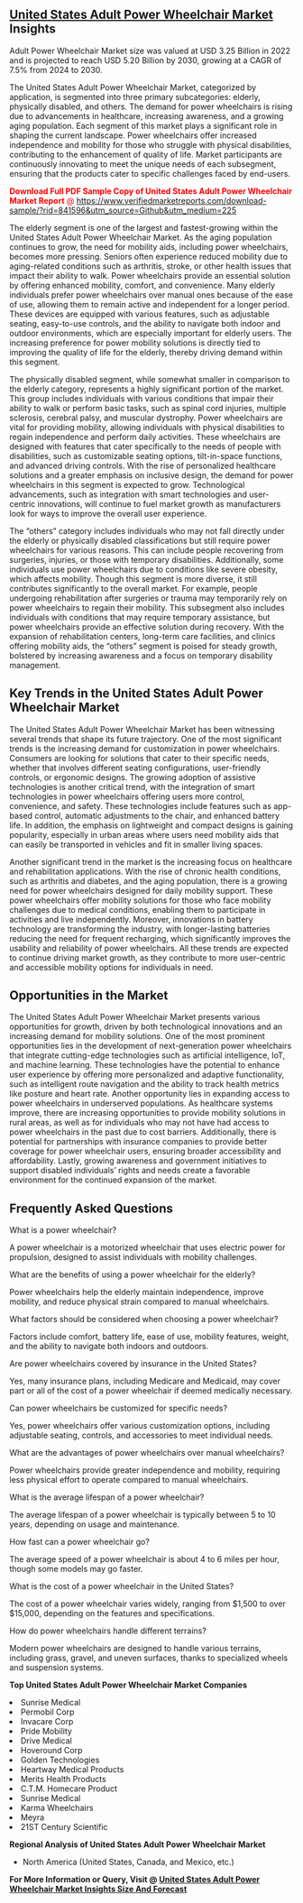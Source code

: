 <h2><a href="https://www.verifiedmarketreports.com/download-sample/?rid=841596&amp;utm_source=Github&amp;utm_medium=225" target="_blank">United States Adult Power Wheelchair Market</a> Insights</h2><p>Adult Power Wheelchair Market size was valued at USD 3.25 Billion in 2022 and is projected to reach USD 5.20 Billion by 2030, growing at a CAGR of 7.5% from 2024 to 2030.</p><p><p>The United States Adult Power Wheelchair Market, categorized by application, is segmented into three primary subcategories: elderly, physically disabled, and others. The demand for power wheelchairs is rising due to advancements in healthcare, increasing awareness, and a growing aging population. Each segment of this market plays a significant role in shaping the current landscape. Power wheelchairs offer increased independence and mobility for those who struggle with physical disabilities, contributing to the enhancement of quality of life. Market participants are continuously innovating to meet the unique needs of each subsegment, ensuring that the products cater to specific challenges faced by end-users. </p> <p><p><span class=""><span style="color: #ff0000;"><strong>Download Full PDF Sample Copy of United States Adult Power Wheelchair Market Report</strong> @ </span><a href="https://www.verifiedmarketreports.com/download-sample/?rid=841596&amp;utm_source=Github&amp;utm_medium=225" target="_blank">https://www.verifiedmarketreports.com/download-sample/?rid=841596&amp;utm_source=Github&amp;utm_medium=225</a></span></p></p> <p>The elderly segment is one of the largest and fastest-growing within the United States Adult Power Wheelchair Market. As the aging population continues to grow, the need for mobility aids, including power wheelchairs, becomes more pressing. Seniors often experience reduced mobility due to aging-related conditions such as arthritis, stroke, or other health issues that impact their ability to walk. Power wheelchairs provide an essential solution by offering enhanced mobility, comfort, and convenience. Many elderly individuals prefer power wheelchairs over manual ones because of the ease of use, allowing them to remain active and independent for a longer period. These devices are equipped with various features, such as adjustable seating, easy-to-use controls, and the ability to navigate both indoor and outdoor environments, which are especially important for elderly users. The increasing preference for power mobility solutions is directly tied to improving the quality of life for the elderly, thereby driving demand within this segment.</p> <p>The physically disabled segment, while somewhat smaller in comparison to the elderly category, represents a highly significant portion of the market. This group includes individuals with various conditions that impair their ability to walk or perform basic tasks, such as spinal cord injuries, multiple sclerosis, cerebral palsy, and muscular dystrophy. Power wheelchairs are vital for providing mobility, allowing individuals with physical disabilities to regain independence and perform daily activities. These wheelchairs are designed with features that cater specifically to the needs of people with disabilities, such as customizable seating options, tilt-in-space functions, and advanced driving controls. With the rise of personalized healthcare solutions and a greater emphasis on inclusive design, the demand for power wheelchairs in this segment is expected to grow. Technological advancements, such as integration with smart technologies and user-centric innovations, will continue to fuel market growth as manufacturers look for ways to improve the overall user experience.</p> <p>The “others” category includes individuals who may not fall directly under the elderly or physically disabled classifications but still require power wheelchairs for various reasons. This can include people recovering from surgeries, injuries, or those with temporary disabilities. Additionally, some individuals use power wheelchairs due to conditions like severe obesity, which affects mobility. Though this segment is more diverse, it still contributes significantly to the overall market. For example, people undergoing rehabilitation after surgeries or trauma may temporarily rely on power wheelchairs to regain their mobility. This subsegment also includes individuals with conditions that may require temporary assistance, but power wheelchairs provide an effective solution during recovery. With the expansion of rehabilitation centers, long-term care facilities, and clinics offering mobility aids, the “others” segment is poised for steady growth, bolstered by increasing awareness and a focus on temporary disability management.</p> <h2>Key Trends in the United States Adult Power Wheelchair Market</h2> <p>The United States Adult Power Wheelchair Market has been witnessing several trends that shape its future trajectory. One of the most significant trends is the increasing demand for customization in power wheelchairs. Consumers are looking for solutions that cater to their specific needs, whether that involves different seating configurations, user-friendly controls, or ergonomic designs. The growing adoption of assistive technologies is another critical trend, with the integration of smart technologies in power wheelchairs offering users more control, convenience, and safety. These technologies include features such as app-based control, automatic adjustments to the chair, and enhanced battery life. In addition, the emphasis on lightweight and compact designs is gaining popularity, especially in urban areas where users need mobility aids that can easily be transported in vehicles and fit in smaller living spaces.</p> <p>Another significant trend in the market is the increasing focus on healthcare and rehabilitation applications. With the rise of chronic health conditions, such as arthritis and diabetes, and the aging population, there is a growing need for power wheelchairs designed for daily mobility support. These power wheelchairs offer mobility solutions for those who face mobility challenges due to medical conditions, enabling them to participate in activities and live independently. Moreover, innovations in battery technology are transforming the industry, with longer-lasting batteries reducing the need for frequent recharging, which significantly improves the usability and reliability of power wheelchairs. All these trends are expected to continue driving market growth, as they contribute to more user-centric and accessible mobility options for individuals in need.</p> <h2>Opportunities in the Market</h2> <p>The United States Adult Power Wheelchair Market presents various opportunities for growth, driven by both technological innovations and an increasing demand for mobility solutions. One of the most prominent opportunities lies in the development of next-generation power wheelchairs that integrate cutting-edge technologies such as artificial intelligence, IoT, and machine learning. These technologies have the potential to enhance user experience by offering more personalized and adaptive functionality, such as intelligent route navigation and the ability to track health metrics like posture and heart rate. Another opportunity lies in expanding access to power wheelchairs in underserved populations. As healthcare systems improve, there are increasing opportunities to provide mobility solutions in rural areas, as well as for individuals who may not have had access to power wheelchairs in the past due to cost barriers. Additionally, there is potential for partnerships with insurance companies to provide better coverage for power wheelchair users, ensuring broader accessibility and affordability. Lastly, growing awareness and government initiatives to support disabled individuals’ rights and needs create a favorable environment for the continued expansion of the market.</p> <h2>Frequently Asked Questions</h2> <p>What is a power wheelchair?</p> <p>A power wheelchair is a motorized wheelchair that uses electric power for propulsion, designed to assist individuals with mobility challenges.</p> <p>What are the benefits of using a power wheelchair for the elderly?</p> <p>Power wheelchairs help the elderly maintain independence, improve mobility, and reduce physical strain compared to manual wheelchairs.</p> <p>What factors should be considered when choosing a power wheelchair?</p> <p>Factors include comfort, battery life, ease of use, mobility features, weight, and the ability to navigate both indoors and outdoors.</p> <p>Are power wheelchairs covered by insurance in the United States?</p> <p>Yes, many insurance plans, including Medicare and Medicaid, may cover part or all of the cost of a power wheelchair if deemed medically necessary.</p> <p>Can power wheelchairs be customized for specific needs?</p> <p>Yes, power wheelchairs offer various customization options, including adjustable seating, controls, and accessories to meet individual needs.</p> <p>What are the advantages of power wheelchairs over manual wheelchairs?</p> <p>Power wheelchairs provide greater independence and mobility, requiring less physical effort to operate compared to manual wheelchairs.</p> <p>What is the average lifespan of a power wheelchair?</p> <p>The average lifespan of a power wheelchair is typically between 5 to 10 years, depending on usage and maintenance.</p> <p>How fast can a power wheelchair go?</p> <p>The average speed of a power wheelchair is about 4 to 6 miles per hour, though some models may go faster.</p> <p>What is the cost of a power wheelchair in the United States?</p> <p>The cost of a power wheelchair varies widely, ranging from $1,500 to over $15,000, depending on the features and specifications.</p> <p>How do power wheelchairs handle different terrains?</p> <p>Modern power wheelchairs are designed to handle various terrains, including grass, gravel, and uneven surfaces, thanks to specialized wheels and suspension systems.</p> </p><p><strong>Top United States Adult Power Wheelchair Market Companies</strong></p><div data-test-id=""><p><li>Sunrise Medical</li><li> Permobil Corp</li><li> Invacare Corp</li><li> Pride Mobility</li><li> Drive Medical</li><li> Hoveround Corp</li><li> Golden Technologies</li><li> Heartway Medical Products</li><li> Merits Health Products</li><li> C.T.M. Homecare Product</li><li> Sunrise Medical</li><li> Karma Wheelchairs</li><li> Meyra</li><li> 21ST Century Scientific</li></p><div><strong>Regional Analysis of&nbsp;United States Adult Power Wheelchair Market</strong></div><ul><li dir="ltr"><p dir="ltr">North America&nbsp;(United States, Canada, and Mexico, etc.)</p></li></ul><p><strong>For More Information or Query, Visit @&nbsp;</strong><strong><a href="https://www.verifiedmarketreports.com/product/adult-power-wheelchair-market/?utm_source=Github&amp;utm_medium=225" target="_blank">United States Adult Power Wheelchair Market Insights Size And Forecast</a></strong></p></div>
